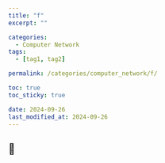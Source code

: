 ```yaml
---
title: "f"
excerpt: ""

categories:
  - Computer Network
tags:
  - [tag1, tag2]

permalink: /categories/computer_network/f/

toc: true
toc_sticky: true

date: 2024-09-26
last_modified_at: 2024-09-26
---
```


## 🦥 
